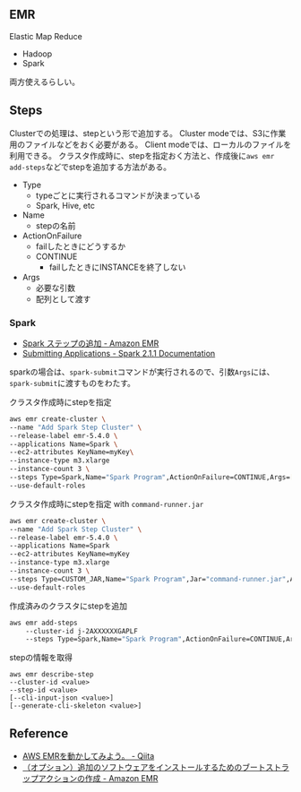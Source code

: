 ## EMR
Elastic Map Reduce

* Hadoop
* Spark

両方使えるらしい。

## Steps
Clusterでの処理は、stepという形で追加する。
Cluster modeでは、S3に作業用のファイルなどをおく必要がある。
Client modeでは、ローカルのファイルを利用できる。
クラスタ作成時に、stepを指定おく方法と、作成後に`aws emr add-steps`などでstepを追加する方法がある。

* Type
    * typeごとに実行されるコマンドが決まっている
    * Spark, Hive, etc
* Name
    * stepの名前
* ActionOnFailure
    * failしたときにどうするか
    * CONTINUE
        * failしたときにINSTANCEを終了しない
* Args
    * 必要な引数
    * 配列として渡す

### Spark
* [Spark ステップの追加 - Amazon EMR](http://docs.aws.amazon.com/ja_jp/emr/latest/ReleaseGuide/emr-spark-submit-step.html)
* [Submitting Applications - Spark 2.1.1 Documentation](https://spark.apache.org/docs/latest/submitting-applications.html)

sparkの場合は、`spark-submit`コマンドが実行されるので、引数`Args`には、`spark-submit`に渡すものをわたす。


クラスタ作成時にstepを指定

```sh
aws emr create-cluster \
--name "Add Spark Step Cluster" \
--release-label emr-5.4.0 \
--applications Name=Spark \
--ec2-attributes KeyName=myKey\
--instance-type m3.xlarge
--instance-count 3 \
--steps Type=Spark,Name="Spark Program",ActionOnFailure=CONTINUE,Args=[--class,org.apache.spark.examples.SparkPi,/usr/lib/spark/lib/spark-examples.jar,10]
--use-default-roles
```

クラスタ作成時にstepを指定 with `command-runner.jar`

```sh
aws emr create-cluster \
--name "Add Spark Step Cluster" \
--release-label emr-5.4.0 \
--applications Name=Spark
--ec2-attributes KeyName=myKey
--instance-type m3.xlarge
--instance-count 3 \
--steps Type=CUSTOM_JAR,Name="Spark Program",Jar="command-runner.jar",ActionOnFailure=CONTINUE,Args=[spark-example,SparkPi,10]
--use-default-roles
```

作成済みのクラスタにstepを追加

```sh
aws emr add-steps
    --cluster-id j-2AXXXXXXGAPLF
    --steps Type=Spark,Name="Spark Program",ActionOnFailure=CONTINUE,Args=[--class,org.apache.spark.examples.SparkPi,/usr/lib/spark/lib/spark-examples.jar,10]
```

stepの情報を取得

```
aws emr describe-step
--cluster-id <value>
--step-id <value>
[--cli-input-json <value>]
[--generate-cli-skeleton <value>]
```


## Reference
* [AWS EMRを動かしてみよう。 - Qiita](http://qiita.com/uzresk/items/76ba0c9700e1d78fe5e3) 
* [（オプション）追加のソフトウェアをインストールするためのブートストラップアクションの作成 - Amazon EMR](http://docs.aws.amazon.com/ja_jp/emr/latest/DeveloperGuide/emr-plan-bootstrap.html)
